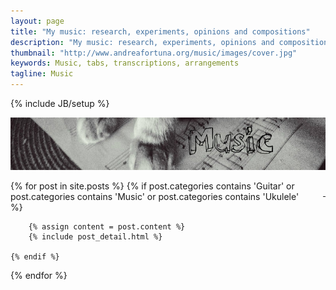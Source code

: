 ```yaml
---
layout: page
title: "My music: research, experiments, opinions and compositions"
description: "My music: research, experiments, opinions and compositions"
thumbnail: "http://www.andreafortuna.org/music/images/cover.jpg"
keywords: Music, tabs, transcriptions, arrangements
tagline: Music
---
```

{% include JB/setup %}

![Music](/music/images/music_cover.jpg)

<p style="text-align: right;float:right;margin-top:10px;margin-left:20px;"><a href="/ukulele/rss.xml"><i class="fa fa-rss fa-4x" >&nbsp;</i></a></p>
<div class="blog-index">

{% for post in site.posts %}
     {% if post.categories contains 'Guitar' or post.categories contains 'Music' or post.categories contains 'Ukulele' %}
    
        {% assign content = post.content %}
        {% include post_detail.html %}
       
    {% endif %}
{% endfor %}

</div>


